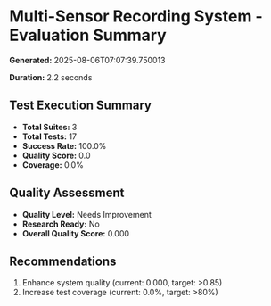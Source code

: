 # Multi-Sensor Recording System - Evaluation Summary

**Generated:** 2025-08-06T07:07:39.750013

**Duration:** 2.2 seconds


## Test Execution Summary

- **Total Suites:** 3
- **Total Tests:** 17
- **Success Rate:** 100.0%
- **Quality Score:** 0.0
- **Coverage:** 0.0%


## Quality Assessment

- **Quality Level:** Needs Improvement
- **Research Ready:** No
- **Overall Quality Score:** 0.000


## Recommendations

1. Enhance system quality (current: 0.000, target: >0.85)
2. Increase test coverage (current: 0.0%, target: >80%)